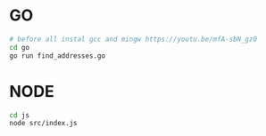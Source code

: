 # GO
```bash
# before all instal gcc and mingw https://youtu.be/mfA-sbN_gz0
cd go
go run find_addresses.go
```


# NODE
```bash
cd js
node src/index.js
```